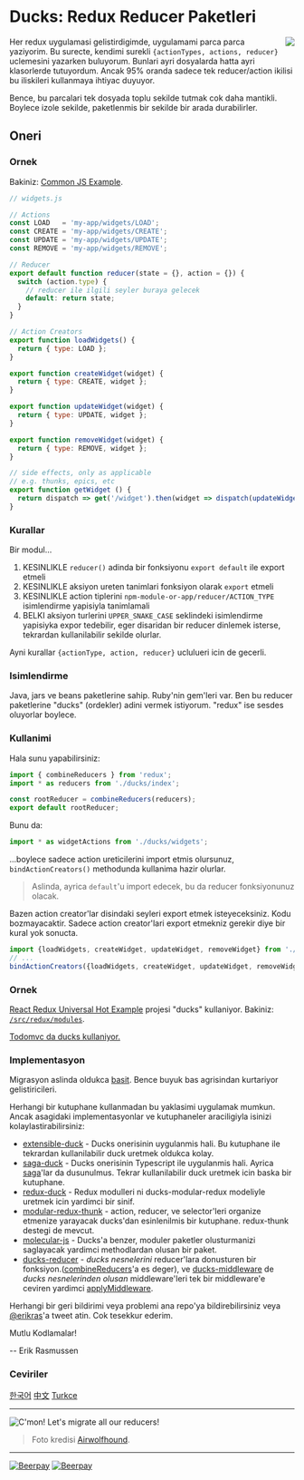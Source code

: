 # Ducks: Redux Reducer Paketleri

<img src="duck.jpg" align="right"/>

Her redux uygulamasi gelistirdigimde, uygulamami parca parca yaziyorim. Bu surecte, kendimi surekli `{actionTypes, actions, reducer}` uclemesini yazarken buluyorum. Bunlari ayri dosyalarda hatta ayri klasorlerde tutuyordum. Ancak 95% oranda sadece tek reducer/action ikilisi bu iliskileri kullanmaya ihtiyac duyuyor.

Bence, bu parcalari tek dosyada toplu sekilde tutmak cok daha mantikli. Boylece izole sekilde, paketlenmis bir sekilde bir arada durabilirler.

## Oneri

### Ornek

Bakiniz: [Common JS Example](CommonJs.md).

```javascript
// widgets.js

// Actions
const LOAD   = 'my-app/widgets/LOAD';
const CREATE = 'my-app/widgets/CREATE';
const UPDATE = 'my-app/widgets/UPDATE';
const REMOVE = 'my-app/widgets/REMOVE';

// Reducer
export default function reducer(state = {}, action = {}) {
  switch (action.type) {
    // reducer ile ilgili seyler buraya gelecek
    default: return state;
  }
}

// Action Creators
export function loadWidgets() {
  return { type: LOAD };
}

export function createWidget(widget) {
  return { type: CREATE, widget };
}

export function updateWidget(widget) {
  return { type: UPDATE, widget };
}

export function removeWidget(widget) {
  return { type: REMOVE, widget };
}

// side effects, only as applicable
// e.g. thunks, epics, etc
export function getWidget () {
  return dispatch => get('/widget').then(widget => dispatch(updateWidget(widget)))
}

```
### Kurallar

Bir modul...

1. KESINLIKLE `reducer()` adinda bir fonksiyonu `export default` ile export etmeli
2. KESINLIKLE aksiyon ureten tanimlari fonksiyon olarak `export` etmeli
3. KESINLIKLE action tiplerini `npm-module-or-app/reducer/ACTION_TYPE` isimlendirme yapisiyla tanimlamali
3. BELKI aksiyon turlerini `UPPER_SNAKE_CASE` seklindeki isimlendirme yapisiyka expor tedebilir, eger disaridan bir reducer dinlemek isterse, tekrardan kullanilabilir sekilde olurlar.

Ayni kurallar `{actionType, action, reducer}` uclulueri icin de gecerli.

### Isimlendirme

Java, jars ve beans paketlerine sahip. Ruby'nin gem'leri var. Ben bu reducer paketlerine "ducks" (ordekler) adini vermek istiyorum. "redux" ise sesdes oluyorlar boylece.

### Kullanimi

Hala sunu yapabilirsiniz:

```javascript
import { combineReducers } from 'redux';
import * as reducers from './ducks/index';

const rootReducer = combineReducers(reducers);
export default rootReducer;
```

Bunu da:

```javascript
import * as widgetActions from './ducks/widgets';
```
...boylece sadece action ureticilerini import etmis olursunuz, `bindActionCreators()` methodunda kullanima hazir olurlar.

> Aslinda, ayrica `default`'u import edecek, bu da reducer fonksiyonunuz olacak.

Bazen action creator'lar disindaki seyleri export etmek isteyeceksiniz. Kodu bozmayacaktir. Sadece action creator'lari export etmekniz gerekir diye bir kural yok sonucta. 

```javascript
import {loadWidgets, createWidget, updateWidget, removeWidget} from './ducks/widgets';
// ...
bindActionCreators({loadWidgets, createWidget, updateWidget, removeWidget}, dispatch);
```

### Ornek

[React Redux Universal Hot Example](https://github.com/erikras/react-redux-universal-hot-example) projesi "ducks" kullaniyor. Bakiniz: [`/src/redux/modules`](https://github.com/erikras/react-redux-universal-hot-example/tree/master/src/redux/modules).

[Todomvc da ducks kullaniyor.](https://github.com/goopscoop/ga-react-tutorial/tree/6-reduxActionsAndReducers)

### Implementasyon

Migrasyon aslinda oldukca [basit](https://github.com/erikras/react-redux-universal-hot-example/commit/3fdf194683abb7c40f3cb7969fd1f8aa6a4f9c57). Bence buyuk bas agrisindan kurtariyor gelistiricileri.

Herhangi bir kutuphane kullanmadan bu yaklasimi uygulamak mumkun. Ancak asagidaki implementasyonlar ve kutuphaneler araciligiyla isinizi kolaylastirabilirsiniz:

 * [extensible-duck](https://github.com/investtools/extensible-duck) - Ducks onerisinin uygulanmis hali. Bu kutuphane ile tekrardan kullanilabilir duck uretmek oldukca kolay.
 * [saga-duck](https://github.com/cyrilluce/saga-duck) - Ducks onerisinin Typescript ile uygulanmis hali. Ayrica [saga](https://github.com/redux-saga/redux-saga)'lar da dusunulmus. Tekrar kullanilabilir duck uretmek icin baska bir kutuphane.
 * [redux-duck](https://github.com/PlatziDev/redux-duck) - Redux modulleri ni ducks-modular-redux modeliyle uretmek icin yardimci bir sinif.
 * [modular-redux-thunk](https://github.com/benbeadle/modular-redux-thunk) - action, reducer, ve selector'leri organize etmenize yarayacak ducks'dan esinlenilmis bir kutuphane. redux-thunk destegi de mevcut.
 * [molecular-js](https://www.npmjs.com/package/molecular-js) - Ducks'a benzer, moduler paketler olusturmanizi saglayacak yardimci methodlardan olusan bir paket.
 * [ducks-reducer](https://github.com/drpicox/ducks-reducer) - _ducks nesnelerini_ reducer'lara donusturen bir fonksiyon.([combineReducers](https://redux.js.org/docs/api/combineReducers.html)'a es deger), ve [ducks-middleware](https://github.com/drpicox/ducks-middleware) de _ducks nesnelerinden olusan_ middleware'leri tek bir middleware'e ceviren yardimci [applyMiddleware](https://redux.js.org/docs/api/applyMiddleware.html).

Herhangi bir geri bildirimi veya problemi ana repo'ya bildirebilirsiniz veya [@erikras](https://twitter.com/erikras)'a tweet atin. Cok tesekkur ederim.

Mutlu Kodlamalar!

-- Erik Rasmussen


### Ceviriler

[한국어](https://github.com/JisuPark/ducks-modular-redux)
[中文](https://github.com/deadivan/ducks-modular-redux)
[Turkce](https://github.com/mfyz/ducks-modular-redux-tr)

---

![C'mon! Let's migrate all our reducers!](migrate.jpg)
> Foto kredisi [Airwolfhound](https://www.flickr.com/photos/24874528@N04/3453886876/).

---

[![Beerpay](https://beerpay.io/erikras/ducks-modular-redux/badge.svg?style=beer-square)](https://beerpay.io/erikras/ducks-modular-redux)  [![Beerpay](https://beerpay.io/erikras/ducks-modular-redux/make-wish.svg?style=flat-square)](https://beerpay.io/erikras/ducks-modular-redux?focus=wish)

